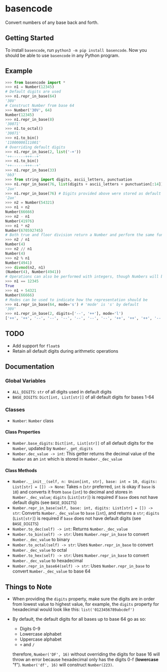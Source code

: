 # basencode

Convert numbers of any base back and forth.

## Getting Started

To install `basencode`, run `python3 -m pip install basencode`. Now you should be able to use `basencode` in any Python program.

## Example

```py
>>> from basencode import *
>>> n1 = Number(12345)
# Default digits are used
>>> n1.repr_in_base(64)
'30V'
# Construct Number from base 64
>>> Number('30V', 64)
Number(12345)
>>> n1.repr_in_base(8)
'30071'
>>> n1.to_octal()
'30071'
>>> n1.to_bin()
'11000000111001'
# Overriding default digits
>>> n1.repr_in_base(2, list('-+'))
'++------+++--+'
>>> n1.to_bin()
'++------+++--+'
>>> n1.repr_in_base(33)
'bb3'
>>> from string import digits, ascii_letters, punctuation
>>> n1.repr_in_base(76, list(digits + ascii_letters + punctuation[:14]))
'2ax'
>>> n1.repr_in_base(76) # Digits provided above were stored as default digits for base 76
'2ax'
>>> n2 = Number(54321)
>>> n1 + n2
Number(66666)
>>> n2 - n1
Number(41976)
>>> n1 * n2
Number(670592745)
# Both true and floor division return a Number and perform the same functionality (as of now)
>>> n2 / n1
Number(4)
>>> n2 // n1
Number(4)
>>> n2 % n1
Number(4941)
>>> divmod(n2, n1)
(Number(4), Number(4941))
# Operations can also be performed with integers, though Numbers will be returned
>>> n1 == 12345
True
>>> n1 + 54321
Number(66666)
# Modes can be used to indicate how the representation should be
>>> n1.repr_in_base(64, mode='s') # 'mode' is 's' by default
'30V'
>>> n1.repr_in_base(2, digits=['--', '++'], mode='l')
['++', '++', '--', '--', '--', '--', '--', '--', '++', '++', '++', '--', '--', '++']
```

## TODO

- Add support for `float`s
- Retain all default digits during arithmetic operations

## Documentation

### Global Variables

- `ALL_DIGITS`: `str` of all digits used in default digits
- `BASE_DIGITS`: `Dict[int, List[str]]` of all default digits for bases 1-64

### Classes

- `Number`: `Number` class

#### Class Properties

- `Number.base_digits`: `Dict[int, List[str]]` of all default digits for the `Number`, updated by `Number._get_digits`
- `Number.dec_value -> int`: This getter returns the decimal value of the `Number` as an `int` which is stored in `Number._dec_value`

#### Class Methods

- `Number.__init__(self, n: Union[int, str], base: int = 10, digits: List[str] = []) -> None`: Takes `n` (`str` preferred, `int` is okay if `base` is `10`) and converts it from `base` (`int`) to decimal and stores in `Number._dec_value`; `digits` (`List[str]`) is required if `base` does not have default digits (see `BASE_DIGITS`)
- `Number.repr_in_base(self, base: int, digits: List[str] = []) -> str`: Converts `Number._dec_value` to `base` (`int`), and returns a `str`; `digits` (`List[str]`) is required if `base` does not have default digits (see `BASE_DIGITS`)
- `Number.to_dec(self) -> int`: Returns `Number._dec_value`
- `Number.to_bin(self) -> str`: Uses `Number.repr_in_base` to convert `Number._dec_value` to binary
- `Number.to_octal(self) -> str`: Uses `Number.repr_in_base` to convert `Number._dec_value` to octal
- `Number.to_hex(self) -> str`: Uses `Number.repr_in_base` to convert `Number._dec_value` to hexadecimal
- `Number.repr_in_base64(self) -> str`: Uses `Number.repr_in_base` to convert `Number._dec_value` to base 64

## Things to Note

- When providing the `digits` property, make sure the digits are in order from lowest value to highest value, for example, the `digits` property for hexadecimal would look like this: `list('0123456789abcdef')`
- By default, the default digits for all bases up to base 64 go as so:

  - Digits 0-9
  - Lowercase alphabet
  - Uppercase alphabet
  - `+` and `/`

  therefore, `Number('DF', 16)` without overriding the digits for base 16 will throw an error because hexadecimal only has the digits 0-f (**lowercase** "f"). `Number('df', 16)` will construct `Number(223)`.
